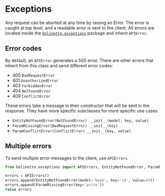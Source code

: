 # Exceptions

Any request can be aborted at any time by raising an Error.
The error is caught at top level, and a readable error is sent to the client.
All errors are located inside the [`bolinette.exceptions`](../bolinette/exceptions.py) package and inherit `APIError`.

## Error codes

By default, an `APIError` generates a 500 error.
There are other errors that inherit from this class and send different error codes:

- 400 `BadRequestError`
- 401 `UnauthorizedError`
- 403 `ForbiddenError`
- 404 `NotFoundError`
- 409 `ConflictError`

These errors take a message in their constructor that will be sent in the response.
They have more specific subclasses for more specific use cases.

- `EntityNotFoundError(NotFoundError) __init__(model, key, value)`
- `ParamMissingError(BadRequestError) __init__(key)`
- `ParamConflictError(ConflictError) __init__(key, value)`

## Multiple errors

To send multiple error messages to the client, use `APIErrors`.

```python
from bolinette.exceptions import APIErrors, EntityNotFoundError, ParamMissingError

errors = APIErrors()
errors.append(EntityNotFoundError(model='book', key='id', value=99))
errors.append(ParamMissingError(key='price'))
raise errors
```
